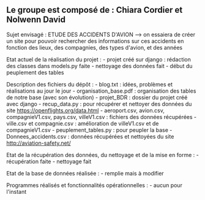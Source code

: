 ﻿## Le groupe est composé de : Chiara Cordier et Nolwenn David

Sujet envisagé : ETUDE DES ACCIDENTS D'AVION --> on essaiera de créer un site pour pouvoir rechercher des informations sur ces accidents en fonction des lieux, des compagnies, des types d'avion, et des années

Etat actuel de la réalisation du projet :
	- projet créé sur django : rédaction des classes dans models.py faite 
	- nettoyage des données fait
	- début du peuplement des tables
  
Description des fichiers du dépôt :
	- blog.txt : idées, problèmes et réalisations au jour le jour
	- organisation_base.pdf : organisation des tables de notre base (avec son évolution)
	- projet_BDR : dossier du projet créé avec django
	- recup_data.py : pour récupérer et nettoyer des données du site https://openflights.org/data.html
	- aeroport.csv, avion.csv, compagnieV1.csv, pays.csv, villeV1.csv : fichiers des données récupérées
	- ville.csv et compagnie.csv : amélioration de villeV1.csv et de compagnieV1.csv
	- peuplement_tables.py : pour peupler la base
	- Donnees_accidents.csv : données récupérées et nettoyées du site http://aviation-safety.net/
 
Etat de la récupération des données, du nettoyage et de la mise en forme :
	- récupération faite
	- nettoyage fait
  
Etat de la base de données réalisée :
	- remplie mais à modifier
    
Programmes réalisés et fonctionnalités opérationnelles :
	- aucun pour l'instant
